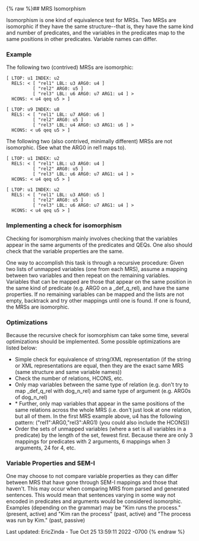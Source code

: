 {% raw %}## MRS Isomorphism

Isomorphism is one kind of equivalence test for MRSs. Two MRSs are
isomorphic if they have the same structure--that is, they have the same
kind and number of predicates, and the variables in the predicates map
to the same positions in other predicates. Variable names can differ.

### Example

The following two (contrived) MRSs are isomorphic:

    [ LTOP: u1 INDEX: u2
      RELS: < [ "rel1" LBL: u3 ARG0: u4 ]
              [ "rel2" ARG0: u5 ]
              [ "rel3" LBL: u6 ARG0: u7 ARG1: u4 ] >
      HCONS: < u4 qeq u5 > ]
    
    [ LTOP: u9 INDEX: u8
      RELS: < [ "rel1" LBL: u7 ARG0: u6 ]
              [ "rel2" ARG0: u5 ]
              [ "rel3" LBL: u4 ARG0: u3 ARG1: u6 ] >
      HCONS: < u6 qeq u5 > ]

The following two (also contrived, minimally different) MRSs are not
isomorphic. (See what the ARG0 in rel1 maps to).

    [ LTOP: u1 INDEX: u2
      RELS: < [ "rel1" LBL: u3 ARG0: u4 ]
              [ "rel2" ARG0: u5 ]
              [ "rel3" LBL: u6 ARG0: u7 ARG1: u4 ] >
      HCONS: < u4 qeq u5 > ]
    
    [ LTOP: u1 INDEX: u2
      RELS: < [ "rel1" LBL: u3 ARG0: u5 ]
              [ "rel2" ARG0: u5 ]
              [ "rel3" LBL: u6 ARG0: u7 ARG1: u4 ] >
      HCONS: < u4 qeq u5 > ]

### Implementing a check for isomorphism

Checking for isomorphism mainly involves checking that the variables
appear in the same arguments of the predicates and QEQs. One also should
check that the variable properties are the same.

One way to accomplish this task is through a recursive procedure: Given
two lists of unmapped variables (one from each MRS), assume a mapping
between two variables and then repeat on the remaining variables.
Variables that can be mapped are those that appear on the same position
in the same kind of predicate (e.g. ARG0 on a \_def\_q\_rel), and have
the same properties. If no remaining variables can be mapped and the
lists are not empty, backtrack and try other mappings until one is
found. If one is found, the MRSs are isomorphic.

### Optimizations

Because the recursive check for isomorphism can take some time, several
optimizations should be implemented. Some possible optimizations are
listed below:

- Simple check for equivalence of string/XML representation (if the
string or XML representations are equal, then they are the exact
same MRS (same structure and same variable names))
- Check the number of relations, HCONS, etc.
- Only map variables between the same type of relation (e.g. don't try
to map \_def\_q\_rel with dog\_n\_rel) and same type of argument
(e.g. ARG0s of dog\_n\_rel)
- \* Further, only map variables that appear in the same positions of
the same relations across the whole MRS (i.e. don't just look at one
relation, but all of them. In the first MRS example above, u4 has
the following pattern: ("rel1":ARG0,"rel3":ARG1) (you could also
include the HCONS))
- Order the sets of unmapped variables (where a set is all variables
in a predicate) by the length of the set, fewest first. Because
there are only 3 mappings for predicates with 2 arguments, 6
mappings when 3 arguments, 24 for 4, etc.

### Variable Properties and SEM-I

One may choose to not compare variable properties as they can differ
between MRS that have gone through SEM-I mappings and those that
haven't. This may occur when comparing MRS from parsed and generated
sentences. This would mean that sentences varying in some way not
encoded in predicates and arguments would be considered isomorphic.
Examples (depending on the grammar) may be "Kim runs the process."
(present, active) and "Kim ran the process" (past, active) and "The
process was run by Kim." (past, passive)

Last updated: EricZinda - Tue Oct 25 13:59:11 2022 -0700
{% endraw %}